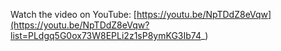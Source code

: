 Watch the video on YouTube: [https://youtu.be/NpTDdZ8eVqw](https://youtu.be/NpTDdZ8eVqw?list=PLdgq5G0ox73W8EPLi2z1sP8ymKG3Ib74_)
